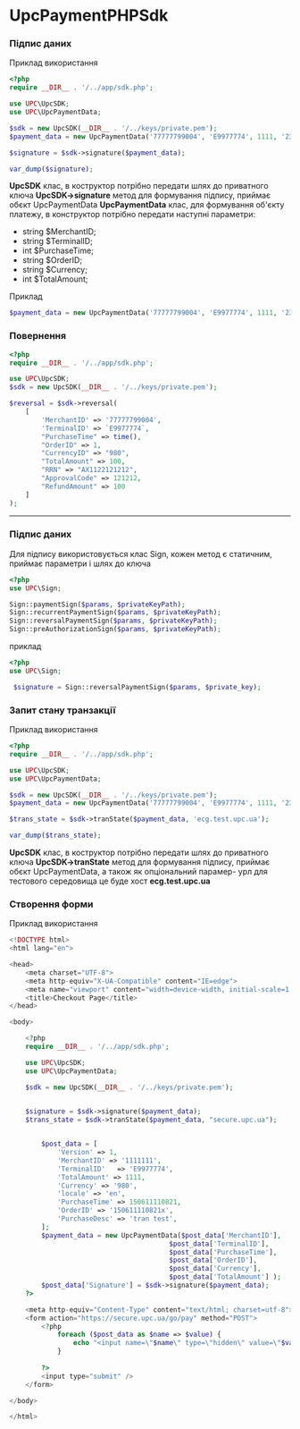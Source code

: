 # UpcPaymentPHPSdk

### Підпис даних

Приклад використання 
```php
<?php
require __DIR__ . '/../app/sdk.php';

use UPC\UpcSDK;
use UPC\UpcPaymentData;

$sdk = new UpcSDK(__DIR__ . '/../keys/private.pem');
$payment_data = new UpcPaymentData('77777799004', 'E9977774', 1111, '23', '520', 100);

$signature = $sdk->signature($payment_data);

var_dump($signature);

```
**UpcSDK** клас, в коструктор потрібно передати шлях до приватного ключа
	**UpcSDK->signature** метод для формування підпису, приймає обєкт UpcPaymentData
**UpcPaymentData** клас, для формування об'єкту платежу, в конструктор потрібно передати  наступні параметри:
- string $MerchantID; 
- string $TerminalID;
- int $PurchaseTime;
- string $OrderID;
- string $Currency;
- int $TotalAmount;

Приклад 
```php
$payment_data = new UpcPaymentData('77777799004', 'E9977774', 1111, '23', '520', 100);
```

### Повернення
```php
<?php
require __DIR__ . '/../app/sdk.php';

use UPC\UpcSDK;
$sdk = new UpcSDK(__DIR__ . '/../keys/private.pem');

$reversal = $sdk->reversal(
    [
        'MerchantID' => '77777799004',
        'TerminalID' => `E9977774`,
        "PurchaseTime" => time(),
        "OrderID" => 1,
        "CurrencyID" => "980",
        "TotalAmount" => 100,
        "RRN" => "AX1122121212",
        "ApprovalCode" => 121212,
        "RefundAmount" => 100
    ]
);


```

------------
### Підпис даних

Для підпису використовується клас Sign, кожен метод є статичним, приймає параметри і шлях до ключа

```php
<?php
use UPC\Sign;

Sign::paymentSign($params, $privateKeyPath);
Sign::recurrentPaymentSign($params, $privateKeyPath);
Sign::reversalPaymentSign($params, $privateKeyPath);
Sign::preAuthorizationSign($params, $privateKeyPath);
```

приклад
```php
<?php 
use UPC\Sign;

 $signature = Sign::reversalPaymentSign($params, $private_key);
```

###  Запит стану транзакції
Приклад використання
```php
<?php
require __DIR__ . '/../app/sdk.php';

use UPC\UpcSDK;
use UPC\UpcPaymentData;

$sdk = new UpcSDK(__DIR__ . '/../keys/private.pem');
$payment_data = new UpcPaymentData('77777799004', 'E9977774', 1111, '23', '520', 100);

$trans_state = $sdk->tranState($payment_data, 'ecg.test.upc.ua');

var_dump($trans_state);

```

**UpcSDK** клас, в коструктор потрібно передати шлях до приватного ключа
	**UpcSDK->tranState** метод для формування підпису, приймає обєкт UpcPaymentData, а також як опціональний парамер- урл для тестового середовища це буде хост **ecg.test.upc.ua** 



### Створення форми  
Приклад використання

```php
<!DOCTYPE html>
<html lang="en">

<head>
    <meta charset="UTF-8">
    <meta http-equiv="X-UA-Compatible" content="IE=edge">
    <meta name="viewport" content="width=device-width, initial-scale=1.0">
    <title>Checkout Page</title>
</head>

<body>

    <?php
    require __DIR__ . '/../app/sdk.php';

    use UPC\UpcSDK;
    use UPC\UpcPaymentData;

    $sdk = new UpcSDK(__DIR__ . '/../keys/private.pem');
   

    $signature = $sdk->signature($payment_data);
    $trans_state = $sdk->tranState($payment_data, "secure.upc.ua");


        $post_data = [
            'Version' => 1,
            'MerchantID' => '1111111',
            'TerminalID'   => 'E9977774',
            'TotalAmount' => 1111,
            'Currency' => '980',
            'locale' => 'en',
            'PurchaseTime' => 150611110821,
            'OrderID' => '150611110821x',
            'PurchaseDesc' => 'tran test',
        ];
        $payment_data = new UpcPaymentData($post_data['MerchantID'], 
                                        $post_data['TerminalID'],
                                        $post_data['PurchaseTime'], 
                                        $post_data['OrderID'],
                                        $post_data['Currency'],
                                        $post_data['TotalAmount'] );
        $post_data['Signature'] = $sdk->signature($payment_data);
    ?>

    <meta http-equiv="Content-Type" content="text/html; charset=utf-8">
    <form action="https://secure.upc.ua/go/pay" method="POST">
        <?php 
            foreach ($post_data as $name => $value) {
                echo "<input name=\"$name\" type=\"hidden\" value=\"$value\" />";
            }
        
        ?>
        <input type="submit" />
    </form>

</body>

</html>
```